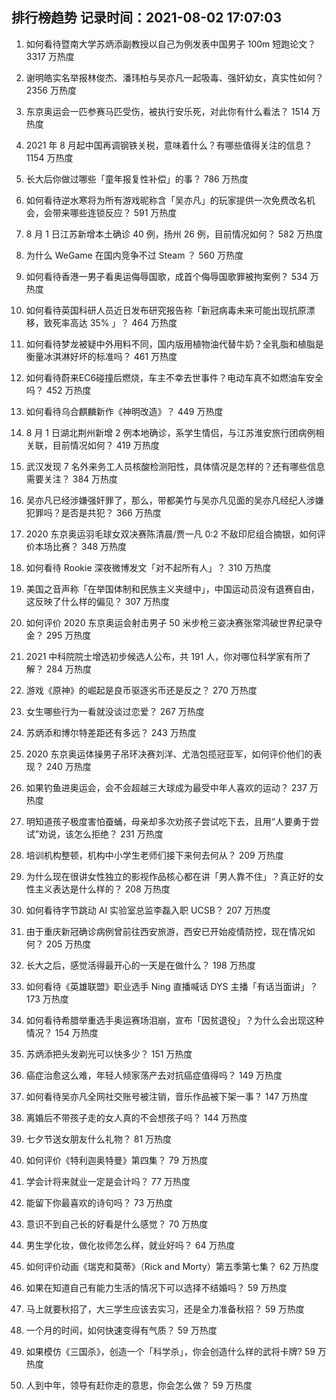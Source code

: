 
## 排行榜趋势 记录时间：2021-08-02 17:07:03
  
  1. 如何看待暨南大学苏炳添副教授以自己为例发表中国男子 100m 短跑论文？ 3317 万热度
    
  2. 谢明皓实名举报林俊杰、潘玮柏与吴亦凡一起吸毒、强奸幼女，真实性如何？ 2356 万热度
    
  3. 东京奥运会一匹参赛马匹受伤，被执行安乐死，对此你有什么看法？ 1514 万热度
    
  4. 2021 年 8 月起中国再调钢铁关税，意味着什么？有哪些值得关注的信息？ 1154 万热度
    
  5. 长大后你做过哪些「童年报复性补偿」的事？ 786 万热度
    
  6. 如何看待逆水寒将为所有游戏昵称含「吴亦凡」的玩家提供一次免费改名机会，会带来哪些连锁反应？ 591 万热度
    
  7. 8 月 1 日江苏新增本土确诊 40 例，扬州 26 例，目前情况如何？ 582 万热度
    
  8. 为什么 WeGame 在国内竞争不过 Steam ？ 560 万热度
    
  9. 如何看待香港一男子看奥运侮辱国歌，成首个侮辱国歌罪被拘案例？ 534 万热度
    
  10. 如何看待英国科研人员近日发布研究报告称「新冠病毒未来可能出现抗原漂移，致死率高达 35% 」？ 464 万热度
    
  11. 如何看待梦龙被疑中外用料不同，国内版用植物油代替牛奶？全乳脂和植脂是衡量冰淇淋好坏的标准吗？ 461 万热度
    
  12. 如何看待蔚来EC6碰撞后燃烧，车主不幸去世事件？电动车真不如燃油车安全吗？ 452 万热度
    
  13. 如何看待乌合麒麟新作《神明改造》？ 449 万热度
    
  14. 8 月 1 日湖北荆州新增 2 例本地确诊，系学生情侣，与江苏淮安旅行团病例相关联，目前情况如何？ 419 万热度
    
  15. 武汉发现 7 名外来务工人员核酸检测阳性，具体情况是怎样的？还有哪些信息需要关注？ 384 万热度
    
  16. 吴亦凡已经涉嫌强奸罪了，那么，带都美竹与吴亦凡见面的吴亦凡经纪人涉嫌犯罪吗？是否是共犯？ 366 万热度
    
  17. 2020 东京奥运羽毛球女双决赛陈清晨/贾一凡 0:2 不敌印尼组合摘银，如何评价本场比赛？ 348 万热度
    
  18. 如何看待 Rookie 深夜微博发文「对不起所有人」？ 310 万热度
    
  19. 美国之音声称「在举国体制和民族主义夹缝中」，中国运动员没有退赛自由，这反映了什么样的偏见？ 307 万热度
    
  20. 如何评价 2020 东京奥运会射击男子 50 米步枪三姿决赛张常鸿破世界纪录夺金？ 295 万热度
    
  21. 2021 中科院院士增选初步候选人公布，共 191 人，你对哪位科学家有所了解？ 284 万热度
    
  22. 游戏《原神》的崛起是良币驱逐劣币还是反之？ 270 万热度
    
  23. 女生哪些行为一看就没谈过恋爱？ 267 万热度
    
  24. 苏炳添和博尔特差距还有多远？ 243 万热度
    
  25. 2020 东京奥运体操男子吊环决赛刘洋、尤浩包揽冠亚军，如何评价他们的表现？ 240 万热度
    
  26. 如果钓鱼进奥运会，会不会超越三大球成为最受中年人喜欢的运动？ 237 万热度
    
  27. 明知道孩子极度害怕蚕蛹，母亲却多次劝孩子尝试吃下去，且用“人要勇于尝试”劝说，该怎么拒绝？ 231 万热度
    
  28. 培训机构整顿，机构中小学生老师们接下来何去何从？ 209 万热度
    
  29. 为什么现在很讲女性独立的影视作品核心都在讲「男人靠不住」？真正好的女性主义表达是什么样的？ 208 万热度
    
  30. 如何看待字节跳动 AI 实验室总监李磊入职 UCSB？ 207 万热度
    
  31. 由于重庆新冠确诊病例曾前往西安旅游，西安已开始疫情防控，现在情况如何？ 205 万热度
    
  32. 长大之后，感觉活得最开心的一天是在做什么？ 198 万热度
    
  33. 如何看待《英雄联盟》职业选手 Ning 直播喊话 DYS 主播「有话当面讲」？ 173 万热度
    
  34. 如何看待希腊举重选手奥运赛场泪崩，宣布「因贫退役」？为什么会出现这种情况？ 154 万热度
    
  35. 苏炳添把头发剃光可以快多少？ 151 万热度
    
  36. 癌症治愈这么难，年轻人倾家荡产去对抗癌症值得吗？ 149 万热度
    
  37. 如何看待吴亦凡全网社交账号被注销，音乐作品被下架一事？ 147 万热度
    
  38. 离婚后不带孩子走的女人真的不会想孩子吗？ 144 万热度
    
  39. 七夕节送女朋友什么礼物？ 81 万热度
    
  40. 如何评价《特利迦奥特曼》第四集？ 79 万热度
    
  41. 学会计将来就业一定是会计吗？ 77 万热度
    
  42. 能留下你最喜欢的诗句吗？ 73 万热度
    
  43. 意识不到自己长的好看是什么感觉？ 70 万热度
    
  44. 男生学化妆，做化妆师怎么样，就业好吗？ 64 万热度
    
  45. 如何评价动画《瑞克和莫蒂》（Rick and Morty）第五季第七集？ 62 万热度
    
  46. 如果在知道自己有能力生活的情况下可以选择不结婚吗？ 59 万热度
    
  47. 马上就要秋招了，大三学生应该去实习，还是全力准备秋招？ 59 万热度
    
  48. 一个月的时间，如何快速变得有气质？ 59 万热度
    
  49. 如果模仿《三国杀》，创造一个「科学杀」，你会创造什么样的武将卡牌? 59 万热度
    
  50. 人到中年，领导有赶你走的意思，你会怎么做？ 59 万热度
    